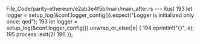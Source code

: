 File_Code/parity-ethereum/e2ab3e4f5b/main/main_after.rs --- Rust
193         let logger = setup_log(&conf.logger_config()).expect("Logger is initialized only once; qed");                                                    193         let logger = setup_log(&conf.logger_config()).unwrap_or_else(|e| {
                                                                                                                                                             194                 eprintln!("{}", e);
                                                                                                                                                             195                 process::exit(2)
                                                                                                                                                             196         });

